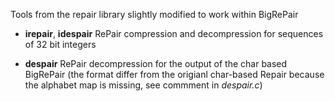 Tools from the repair library slightly modified to work within BigRePair

* **irepair**, **idespair** RePair compression and decompression for sequences of 32 bit integers

* **despair** RePair decompression for the output of the char based BigRePair (the format differ from the origianl char-based Repair because the alphabet map is missing, see commment in *despair.c*)

